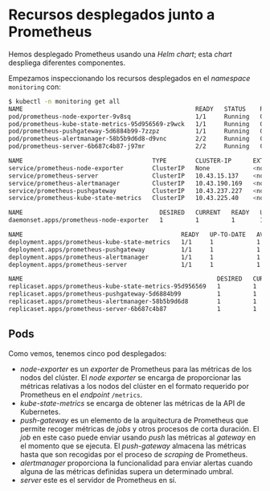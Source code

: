 # Recursos desplegados junto a Prometheus

Hemos desplegado Prometheus usando una *Helm chart*; esta *chart* despliega diferentes componentes.

Empezamos inspeccionando los recursos desplegados en el *namespace* `monitoring` con:

```bash
$ kubectl -n monitoring get all
NAME                                                READY   STATUS    RESTARTS   AGE
pod/prometheus-node-exporter-9v8sq                  1/1     Running   0          7h51m
pod/prometheus-kube-state-metrics-95d956569-z9wck   1/1     Running   0          7h51m
pod/prometheus-pushgateway-5d6884b99-7zzpz          1/1     Running   0          7h51m
pod/prometheus-alertmanager-58b5b9d6d8-d9vnc        2/2     Running   0          7h51m
pod/prometheus-server-6b687c4b87-j97mr              2/2     Running   0          7h51m

NAME                                    TYPE        CLUSTER-IP      EXTERNAL-IP   PORT(S)    AGE
service/prometheus-node-exporter        ClusterIP   None            <none>        9100/TCP   7h51m
service/prometheus-server               ClusterIP   10.43.15.137    <none>        80/TCP     7h51m
service/prometheus-alertmanager         ClusterIP   10.43.190.169   <none>        80/TCP     7h51m
service/prometheus-pushgateway          ClusterIP   10.43.237.227   <none>        9091/TCP   7h51m
service/prometheus-kube-state-metrics   ClusterIP   10.43.225.40    <none>        8080/TCP   7h51m

NAME                                      DESIRED   CURRENT   READY   UP-TO-DATE   AVAILABLE   NODE SELECTOR   AGE
daemonset.apps/prometheus-node-exporter   1         1         1       1            1           <none>          7h51m

NAME                                            READY   UP-TO-DATE   AVAILABLE   AGE
deployment.apps/prometheus-kube-state-metrics   1/1     1            1           7h51m
deployment.apps/prometheus-pushgateway          1/1     1            1           7h51m
deployment.apps/prometheus-alertmanager         1/1     1            1           7h51m
deployment.apps/prometheus-server               1/1     1            1           7h51m

NAME                                                      DESIRED   CURRENT   READY   AGE
replicaset.apps/prometheus-kube-state-metrics-95d956569   1         1         1       7h51m
replicaset.apps/prometheus-pushgateway-5d6884b99          1         1         1       7h51m
replicaset.apps/prometheus-alertmanager-58b5b9d6d8        1         1         1       7h51m
replicaset.apps/prometheus-server-6b687c4b87              1         1         1       7h51m
```

## Pods

Como vemos, tenemos cinco pod desplegados:

* *node-exporter* es un *exporter* de Prometheus para las métricas de los nodos del clúster. El  *node exporter* se encarga de proporcionar las métricas relativas a los nodos del clúster en el formato requerido por Prometheus en el *endpoint* `/metrics`.
* *kube-state-metrics* se encarga de obtener las métricas de la API de Kubernetes.
* *push-gateway* es un elemento de la arquitectura de Prometheus que permite recoger métricas de *jobs* y otros procesos de corta duración. El *job* en este caso puede enviar usando *push* las métricas al *gateway* en el momento que se ejecuta. El *push-gateway* almacena las métricas hasta que son recogidas por el proceso de *scraping* de Prometheus.
* *alertmanager* proporciona la funcionalidad para enviar alertas cuando alguna de las métricas definidas supera un determinado umbral.
* *server* este es el servidor de Prometheus en sí.

